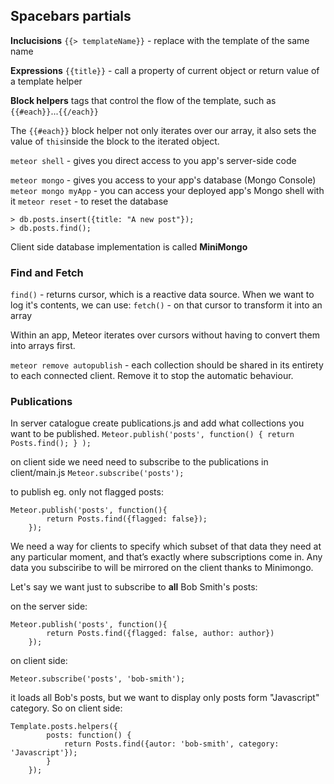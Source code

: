 ## Spacebars partials

**Inclucisions** `{{> templateName}}` - replace with the template of the same name

**Expressions** `{{title}}` - call a property of current object or return value of a template helper

**Block helpers** tags that control the flow of the template, such as 
    `{{#each}}`...`{{/each}}` 

The `{{#each}}`
block helper not only iterates over our array, it also sets the value of `this`inside the block to the iterated object.

`meteor shell` - gives you direct access to you app's server-side code

`meteor mongo` - gives you access to your app's database (Mongo Console)
`meteor mongo myApp` - you can access your deployed app's Mongo shell with it
`meteor reset` - to reset the database

```
> db.posts.insert({title: "A new post"});
> db.posts.find();
```

Client side database implementation is called **MiniMongo**

### Find and Fetch
`find()` - returns cursor, which is a reactive data source. When we want to log it's contents, we can use:
`fetch()` - on that cursor to transform it into an array

Within an app, Meteor iterates over cursors without having to convert them into arrays first.

`meteor remove autopublish` - each collection should be shared in its entirety to each connected client. Remove it to stop the automatic behaviour.

### Publications
In server catalogue create publications.js and add what collections you want to be published. 
`Meteor.publish('posts', function() { return Posts.find(); } );`

on client side we need need to subscribe to the publications in client/main.js
`Meteor.subscribe('posts');`

to publish eg. only not flagged posts:
```
Meteor.publish('posts', function(){
        return Posts.find({flagged: false});
    });
```

We need a way for clients to specify which subset of that data they need at any particular moment, and that’s exactly where subscriptions come in.
Any data you subsciribe to will be mirrored on the client thanks to Minimongo.

Let's say we want just to subscribe to **all** Bob Smith's posts:

on the server side:
```
Meteor.publish('posts', function(){
        return Posts.find({flagged: false, author: author})
    });
```

on client side:
```
Meteor.subscribe('posts', 'bob-smith');
```

it loads all Bob's posts, but we want to display only posts form "Javascript" category. So on client side:
```
Template.posts.helpers({
        posts: function() {
            return Posts.find({autor: 'bob-smith', category: 'Javascript'});
        }
    });
```















































